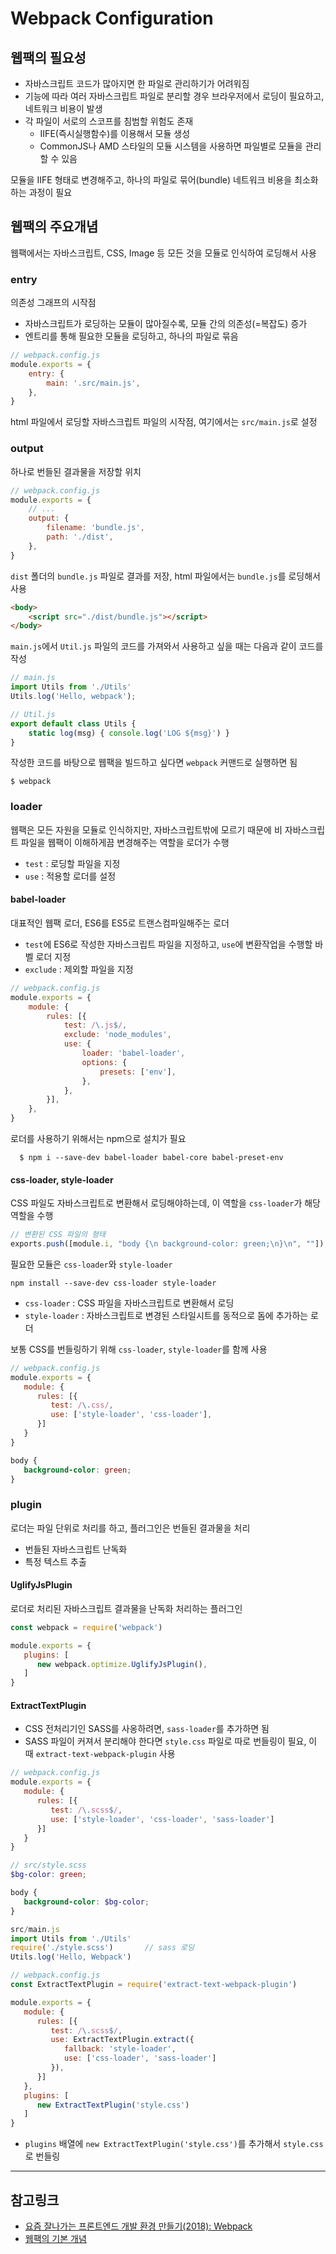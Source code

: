 # Webpack Configuration
## 웹팩의 필요성
* 자바스크립트 코드가 많아지면 한 파일로 관리하기가 어려워짐
* 기능에 따라 여러 자바스크립트 파일로 분리할 경우 브라우저에서 로딩이 필요하고, 네트워크 비용이 발생
* 각 파일이 서로의 스코프를 침범할 위험도 존재
    * IIFE(즉시실행함수)를 이용해서 모듈 생성
    * CommonJS나 AMD 스타일의 모듈 시스템을 사용하면 파일별로 모듈을 관리할 수 있음
    
모듈을 IIFE 형태로 변경해주고, 하나의 파일로 묶어(bundle) 네트워크 비용을 최소화하는 과정이 필요

## 웹팩의 주요개념
웹팩에서는 자바스크립트, CSS, Image 등 모든 것을 모듈로 인식하여 로딩해서 사용

### entry
의존성 그래프의 시작점
* 자바스크립트가 로딩하는 모듈이 많아질수록, 모듈 간의 의존성(=복잡도) 증가
* 엔트리를 통해 필요한 모듈을 로딩하고, 하나의 파일로 묶음

```js
// webpack.config.js
module.exports = {
    entry: {
        main: '.src/main.js',
    },
}
```
html 파일에서 로딩할 자바스크립트 파일의 시작점, 여기에서는 `src/main.js`로 설정

### output
하나로 번들된 결과물을 저장할 위치
```js
// webpack.config.js
module.exports = {
    // ...
    output: {
        filename: 'bundle.js',
        path: './dist',
    },
}
```
`dist` 폴더의 `bundle.js` 파일로 결과를 저장, html 파일에서는 `bundle.js`를 로딩해서 사용

```html
<body>
    <script src="./dist/bundle.js"></script>
</body>
```

`main.js`에서 `Util.js` 파일의 코드를 가져와서 사용하고 싶을 때는 다음과 같이 코드를 작성
```js
// main.js
import Utils from './Utils'
Utils.log('Hello, webpack');
```

```js
// Util.js
export default class Utils {
    static log(msg) { console.log('LOG ${msg}') } 
}
```

작성한 코드를 바탕으로 웹팩을 빌드하고 싶다면 `webpack` 커맨드로 실행하면 됨

    $ webpack

### loader
웹팩은 모든 자원을 모듈로 인식하지만, 자바스크립트밖에 모르기 때문에 비 자바스크립트 파일을 웹팩이 이해하게끔 변경해주는 역할을 로더가 수행
* `test` : 로딩할 파일을 지정
* `use` : 적용할 로더를 설정

#### babel-loader
대표적인 웹팩 로더, ES6를 ES5로 트랜스컴파일해주는 로더
* `test`에 ES6로 작성한 자바스크립트 파일을 지정하고, `use`에 변환작업을 수행할 바벨 로더 지정
* `exclude` : 제외할 파일을 지정

```js
// webpack.config.js
module.exports = {
    module: {
        rules: [{
            test: /\.js$/,
            exclude: 'node_modules',
            use: {
                loader: 'babel-loader',
                options: {
                    presets: ['env'],
                },
            },
        }],
    },
}
```

로더를 사용하기 위해서는 npm으로 설치가 필요

      $ npm i --save-dev babel-loader babel-core babel-preset-env
      
      
#### css-loader, style-loader
CSS 파일도 자바스크립트로 변환해서 로딩해야하는데, 이 역할을 `css-loader`가 해당 역할을 수행
```js
// 변환된 CSS 파일의 형태
exports.push([module.i, "body {\n background-color: green;\n}\n", ""]);
```

필요한 모듈은 `css-loader`와 `style-loader`

    npm install --save-dev css-loader style-loader
  
* `css-loader` : CSS 파일을 자바스크립트로 변환해서 로딩
* `style-loader` : 자바스크립트로 변경된 스타일시트를 동적으로 돔에 추가하는 로더

보통 CSS를 번들링하기 위해 `css-loader`, `style-loader`를 함께 사용

```js
// webpack.config.js
module.exports = {
   module: {
      rules: [{
         test: /\.css/,
         use: ['style-loader', 'css-loader'],
      }]
   }
}
```

```css
body {
   background-color: green;
}
```

### plugin

로더는 파일 단위로 처리를 하고, 플러그인은 번들된 결과물을 처리
* 번들된 자바스크립트 난독화
* 특정 텍스트 추출

#### UglifyJsPlugin
로더로 처리된 자바스크립트 결과물을 난독화 처리하는 플러그인
```js
const webpack = require('webpack')

module.exports = {
   plugins: [
      new webpack.optimize.UglifyJsPlugin(),
   ]
}
```

#### ExtractTextPlugin
* CSS 전처리기인 SASS를 사옹하려면, `sass-loader`를 추가하면 됨
* SASS 파일이 커져서 분리해야 한다면 `style.css` 파일로 따로 번들링이 필요, 이 때 `extract-text-webpack-plugin` 사용

```js
// webpack.config.js
module.exports = {
   module: {
      rules: [{
         test: /\.scss$/,
         use: ['style-loader', 'css-loader', 'sass-loader']
      }]
   }
}
```

```scss
// src/style.scss
$bg-color: green;

body {
   background-color: $bg-color;
}
```

```js
src/main.js
import Utils from './Utils'
require('./style.scss')       // sass 로딩
Utils.log('Hello, Webpack')
```

```js
// webpack.config.js
const ExtractTextPlugin = require('extract-text-webpack-plugin')

module.exports = {
   module: {
      rules: [{
         test: /\.scss$/,
         use: ExtractTextPlugin.extract({
            fallback: 'style-loader',
            use: ['css-loader', 'sass-loader']
         }),
      }]
   },
   plugins: [
      new ExtractTextPlugin('style.css')
   ]
}
```

* `plugins` 배열에 `new ExtractTextPlugin('style.css')`를 추가해서 `style.css`로 번들링

***
## 참고링크
* [요즘 잘나가는 프론트엔드 개발 환경 만들기(2018): Webpack](https://meetup.toast.com/posts/153)
* [웹팩의 기본 개념](http://blog.jeonghwan.net/js/2017/05/15/webpack.html)
